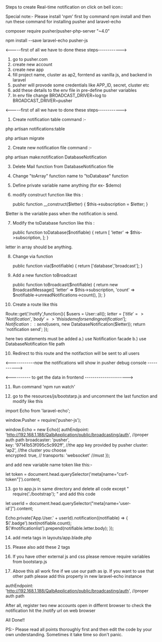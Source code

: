 Steps to create Real-time notification on click on bell icon::

Special note:- Please install 'npm' first by command npm install and then run these command for installing pusher and laravel-echo

composer require pusher/pusher-php-server "~4.0"

npm install --save laravel-echo pusher-js


<-----first of all we have to done these steps------------>

1. go to pusher.com
2. create new account
3. create new app
4. fill project name, cluster as ap2, forntend as vanilla js, and backend in laravel
5. pusher will provode some credentials like APP_ID, secret, cluster etc
6. add these details to the env file in pre-define pusher variables
6. In env file change BROADCAST_DRIVER=log to BROADCAST_DRIVER=pusher
    

<-----first of all we have to done these steps------------>


1. Create notification table command :-

php artisan notifications:table

php artisan migrate

2. Create new notification file command :-

php artisan make:notification DatabaseNotification

3. Delete Mail function from DatabaseNotification file

4. Change "toArray" function name to "toDatabase" function 

5. Define private variable name anything (for ex- $demo)

6. modify construct function like this :

	public function __construct($letter)
	{
		$this->subscription = $letter;
	}

$letter is the variable pass when the notification is send.

7. Modify the toDatabase function like this : 

	public function toDatabase($notifiable)
	{
		return [
		    'letter' => $this->subscription,
		];
    	}

letter in array should be anything.

8. Change via function 

	public function via($notifiable)
	{
		return ['database','broadcast'];
	}

9. Add a new function toBroadcast 

	public function toBroadcast($notifiable)
	{
		return new BroadcastMessage([
    				'letter' => $this->subscription,
    				'count' => $notifiable->unreadNotifications->count(),
		]);
}

9. Create a route like this 

Route::get('/notify',function(){
    $users = User::all(); 
    $letter = ['title' => 'Notification','body' => 'this is demo for sending notification '];
    Notification::send($users, new DatabaseNotification($letter));
    return 'notification send';
});

here two statements must be added 
a.) use Notification facade
b.) use DatabaseNotification file path

10. Redirect to this route and the notifaction will be sent to all users

<------------now the notifications will show in pusher debug console ----------->

<---------- to get the data in frontend ---------------------->

11. Run command 'npm run watch'

12. go to the resources/js/bootstarp.js and uncomment the last function and modify like this

import Echo from 'laravel-echo';

window.Pusher = require('pusher-js');

window.Echo = new Echo({
    authEndpoint: 'http://192.168.1.188/QalbApplication/public/broadcasting/auth', //proper auth path
    broadcaster: 'pusher',		
    key: '97141b53f095c5c992ff',	//the app key provided by pusher
    cluster: 'ap2',		//the cluster you choose  
    encrypted: true,
    // transports: 'websocket'	//must
});

and add new variable name token like this:- 

let token = document.head.querySelector('meta[name="csrf-token"]').content; 

13. go to app.js in same directory and delete all code except " require('./bootstrap'); " and add this code 

let userId = document.head.querySelector("meta[name='user-id']").content;

Echo.private('App.User.' + userId).notification((notifiable) => {
	$('.badge').text(notifiable.count);
	$('#notificationlist').prepend(notifiable.letter.body);
    });

14. add meta tags in layouts/app.blade.php

    <meta name="csrf-token" content="{{ csrf_token() }}">
    
    <meta name="user-id" content="{{ (Auth::check()) ? Auth::user()->id : '' }}">

15. Please also add these 2 tags

	<script src="{{ asset('js/app.js') }}" defer></script>
       <link href="{{ asset('css/app.css') }}" rel="stylesheet">

16. If you have other external js and css please remove require variables from bootstarp.js

17. Above this all work fine if we use our path as ip. If you want to use that other path please add this property in new laravel-echo instance

authEndpoint: 'http://192.168.1.188/QalbApplication/public/broadcasting/auth', //proper auth path 


After all, register two new accounts open in differnt browser to check the notification hit the /notify url on web browser 

All Done!!



PS:- Please read all points thoroughly first and then edit the code by your own understanding. Sometimes it take time so don't panic. 

   
